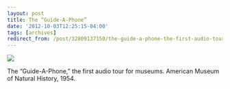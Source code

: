 ```yaml
---
layout: post
title: The “Guide-A-Phone”
date: '2012-10-03T12:25:15-04:00'
tags: [archives]
redirect_from: /post/32809137150/the-guide-a-phone-the-first-audio-tour-for/
---
```


![](http://images.library.amnh.org/digital/files/original/54a10ff7b5dd08b56e56fba39ae536b9.jpg)

The “Guide-A-Phone,” the first audio tour for museums. American Museum of Natural History, 1954.
